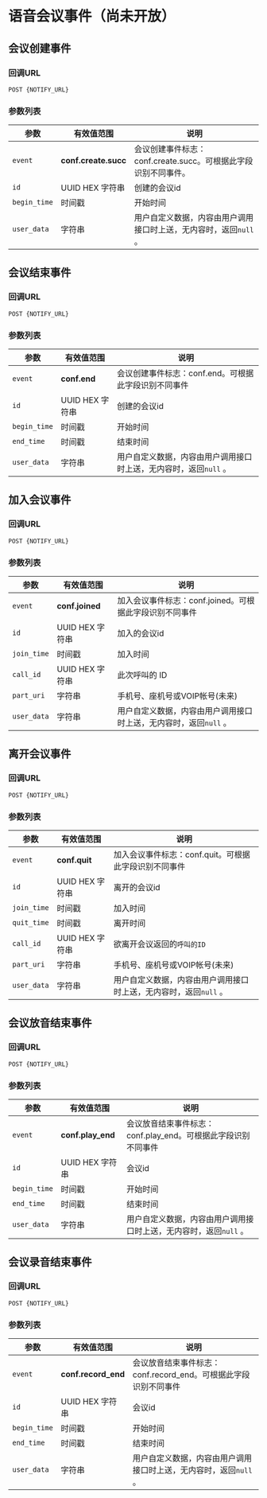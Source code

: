 # 语音会议事件（尚未开放）

<!-- toc -->

## 会议创建事件

### 回调URL

```
POST {NOTIFY_URL}
```

### 参数列表

| 参数                     | 有效值范围                | 说明                                       |
| ---------------------- | -------------------- | ---------------------------------------- |
| `event`                | **conf.create.succ** |会议创建事件标志：conf.create.succ。可根据此字段识别不同事件。 |
| `id`                   | UUID HEX 字符串         | 创建的会议id                               |
| `begin_time`           | 时间戳                  | 开始时间                                    |
| `user_data`            | 字符串                  | 用户自定义数据，内容由用户调用接口时上送，无内容时，返回`null` 。     |

## 会议结束事件

### 回调URL

```
POST {NOTIFY_URL}
```

### 参数列表

| 参数                     | 有效值范围                | 说明                                       |
| ---------------------- | -------------------- | ---------------------------------------- |
| `event`                | **conf.end** |会议创建事件标志：conf.end。可根据此字段识别不同事件 |
| `id`                   | UUID HEX 字符串         | 创建的会议id                              |
| `begin_time`           | 时间戳                  | 开始时间                                  |
| `end_time`             | 时间戳                  | 结束时间                                  | 
| `user_data`            | 字符串                  | 用户自定义数据，内容由用户调用接口时上送，无内容时，返回`null` 。     |

## 加入会议事件

### 回调URL

```
POST {NOTIFY_URL}
```

### 参数列表

| 参数                     | 有效值范围                | 说明                                       |
| ---------------------- | -------------------- | ---------------------------------------- |
| `event`                | **conf.joined**       |加入会议事件标志：conf.joined。可根据此字段识别不同事件 |
| `id`                   | UUID HEX 字符串         | 加入的会议id                               |
| `join_time`            | 时间戳                  | 加入时间                                    |
| `call_id`              | UUID HEX 字符串         | 此次呼叫的 ID                           |
| `part_uri`             | 字符串                  | 手机号、座机号或VOIP帐号(未来)                           |
| `user_data`            | 字符串                  | 用户自定义数据，内容由用户调用接口时上送，无内容时，返回`null` 。     |

## 离开会议事件

### 回调URL

```
POST {NOTIFY_URL}
```

### 参数列表

| 参数                     | 有效值范围                | 说明                                       |
| ---------------------- | -------------------- | ---------------------------------------- |
| `event`                | **conf.quit**          |加入会议事件标志：conf.quit。可根据此字段识别不同事件 |
| `id`                   | UUID HEX 字符串          | 离开的会议id                               |
| `join_time`            | 时间戳                   | 加入时间                                    |
| `quit_time`            | 时间戳                   | 离开时间                                    |
| `call_id`              | UUID HEX 字符串          | 欲离开会议返回的`呼叫的ID`                           |
| `part_uri`             | 字符串                   | 手机号、座机号或VOIP帐号(未来)                           |
| `user_data`            | 字符串                   | 用户自定义数据，内容由用户调用接口时上送，无内容时，返回`null` 。     |

## 会议放音结束事件

### 回调URL

```
POST {NOTIFY_URL}
```

### 参数列表

| 参数                     | 有效值范围                | 说明                                       |
| ---------------------- | -------------------- | ---------------------------------------- |
| `event`                | **conf.play_end**      |会议放音结束事件标志：conf.play_end。可根据此字段识别不同事件 |
| `id`                   | UUID HEX 字符串          | 会议id                               |
| `begin_time`           | 时间戳                   | 开始时间                                    |
| `end_time`             | 时间戳                   | 结束时间                                    |
| `user_data`            | 字符串                   | 用户自定义数据，内容由用户调用接口时上送，无内容时，返回`null` 。     |

## 会议录音结束事件

### 回调URL

```
POST {NOTIFY_URL}
```

### 参数列表

| 参数                     | 有效值范围                | 说明                                       |
| ---------------------- | -------------------- | ---------------------------------------- |
| `event`                | **conf.record_end**      |会议放音结束事件标志：conf.record_end。可根据此字段识别不同事件 |
| `id`                   | UUID HEX 字符串          | 会议id                               |
| `begin_time`           | 时间戳                   | 开始时间                                    |
| `end_time`             | 时间戳                   | 结束时间                                    |
| `user_data`            | 字符串                   | 用户自定义数据，内容由用户调用接口时上送，无内容时，返回`null` 。     |


